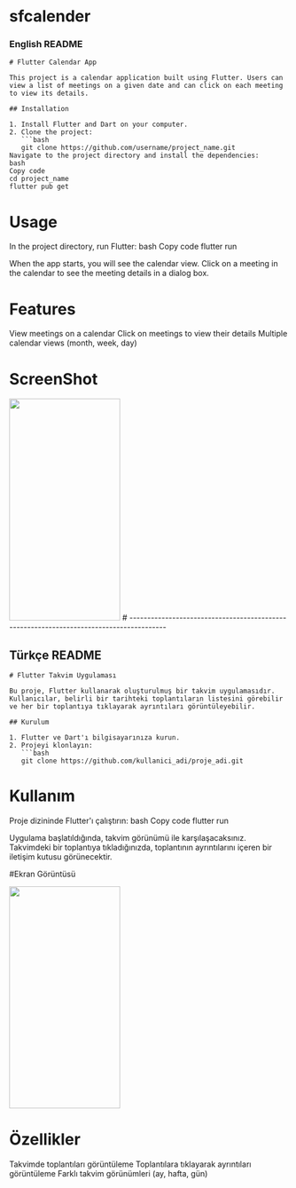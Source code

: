 # sfcalender
 

### English README

``` 
# Flutter Calendar App

This project is a calendar application built using Flutter. Users can view a list of meetings on a given date and can click on each meeting to view its details.

## Installation

1. Install Flutter and Dart on your computer.
2. Clone the project:
   ```bash
   git clone https://github.com/username/project_name.git
Navigate to the project directory and install the dependencies:
bash
Copy code
cd project_name
flutter pub get
````

# Usage
In the project directory, run Flutter:
bash
Copy code
flutter run

When the app starts, you will see the calendar view.
Click on a meeting in the calendar to see the meeting details in a dialog box.
 
# Features
View meetings on a calendar
Click on meetings to view their details
Multiple calendar views (month, week, day) 

# ScreenShot

<img src="https://github.com/HaticeDilmac/sfcalender/assets/100489350/4ecdb8ce-6a0b-4d3e-b854-7c4bbca60969" width="200" height="400"> 
# ----------------------------------------------------------------------------------------

## Türkçe README

```
# Flutter Takvim Uygulaması

Bu proje, Flutter kullanarak oluşturulmuş bir takvim uygulamasıdır. Kullanıcılar, belirli bir tarihteki toplantıların listesini görebilir ve her bir toplantıya tıklayarak ayrıntıları görüntüleyebilir.

## Kurulum

1. Flutter ve Dart'ı bilgisayarınıza kurun.
2. Projeyi klonlayın:
   ```bash
   git clone https://github.com/kullanici_adi/proje_adi.git
```
# Kullanım
Proje dizininde Flutter'ı çalıştırın:
bash
Copy code
flutter run

Uygulama başlatıldığında, takvim görünümü ile karşılaşacaksınız.
Takvimdeki bir toplantıya tıkladığınızda, toplantının ayrıntılarını içeren bir iletişim kutusu görünecektir.

#Ekran Görüntüsü


<img src="https://github.com/HaticeDilmac/sfcalender/assets/100489350/4ecdb8ce-6a0b-4d3e-b854-7c4bbca60969" width="200" height="400"> 

# Özellikler
Takvimde toplantıları görüntüleme
Toplantılara tıklayarak ayrıntıları görüntüleme
Farklı takvim görünümleri (ay, hafta, gün)

